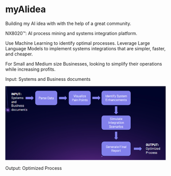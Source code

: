 # myAIidea
Building my AI idea with with the help of a great community.

NX8020™: AI process mining and systems integration platform.

Use Machine Learning to identify optimal processes. Leverage Large Language Models to implement systems integrations that are simpler, faster, and cheaper.

For Small and Medium size Businesses, looking to simplify their operations while increasing profits.

Input: Systems and Business documents

![alt text](image.png)

Output: Optimized Process